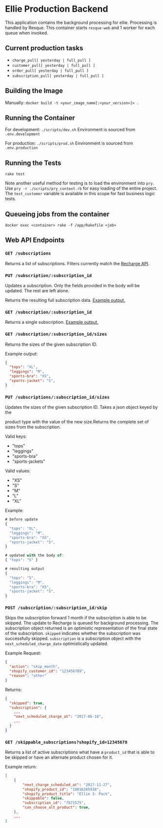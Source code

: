 # Ellie Production Backend

This application contains the background processing for ellie. Processing is
handled by Resque. This container starts `resque-web` and 1 worker for each
queue when invoked.

## Current production tasks

* `charge_pull[ yesterday | full_pull ]`
* `customer_pull[ yesterday | full_pull ]`
* `order_pull[ yesterday | full_pull ]`
* `subscription_pull[ yesterday | full_pull ]`

## Building the Image
Manually:
`docker build -t <your_image_name[:<your_version>]> .`

## Running the Container
For development:
`./scripts/dev.sh`
Environment is sourced from `.env.development`

For production:
`./scripts/prod.sh`
Environment is sourced from `.env.production`

## Running the Tests
`rake test`

Note another useful method for testing is to load the environment into `pry`.
Use `pry -r ./scripts/pry_context.rb` for easy loading of the entire project.
The `test_customer` variable is available in this scope for fast business logic
tests.

## Queueing jobs from the container

`docker exec <container> rake -f /app/Rakefile <job>`

## Web API Endpoints

### `GET /subscriptions`

Returns a list of subscriptions. Filters currently match the
[Recharge API](https://developer.rechargepayments.com/#list-subscriptions).

### `PUT /subscription/:subscription_id`

Updates a subscription. Only the fields provided in the body will be updated.
The rest are left alone.

Returns the resulting full subscription data. [Example
output.](docs/subscription_example.json)

### `GET /subscription/:subscription_id`

Returns a single subscription.
[Example output.](docs/subscription_example.json)


### `GET /subscription/:subscription_id/sizes`

Returns the sizes of the given subscription ID.

Example output:
```json
{
  "tops": "XL",
  "leggings": "M",
  "sports-bra": "XS",
  "sports-jacket": "S",
}
```

### `PUT /subscriptions/:subscription_id/sizes`

Updates the sizes of the given subscription ID. Takes a json object keyed by the

product type with the value of the new size.Returns the complete set of
sizes from the subscription.

Valid keys:
* "tops"
* "leggings"
* "sports-bra"
* "sports-jackets"

Valid values:
* "XS"
* "S"
* "M"
* "L"
* "XL"

Example:

```javascript
# before update
{
  "tops": "XL",
  "leggings": "M",
  "sports-bra": "XS",
  "sports-jacket": "S",
}

# updated with the body of:
{ "tops": "S" }

# resulting output
{
  "tops": "S",
  "leggings": "M",
  "sports-bra": "XS",
  "sports-jacket": "S",
}
```

### `POST /subscription/:subscription_id/skip`

Skips the subscription forward 1 month if the subscription is able to be
skipped. The update to Recharge is queued for background processing. The
subscription object returned is an optimistic representation of the final state
of the subscription. `skipped` indicates whether the subscription was
successfully skipped. `subscription` is a subscription object with the
`next_scheduled_charge_date` optimistically updated.

Example Request:
```json
{
  "action": "skip_month",
  "shopify_customer_id": "123456789",
  "reason": "other"
}
```

Returns:
```json
{
  "skipped": true,
  "subscription": {
    ...
    "next_scheduled_charge_at": "2017-06-18",
    ...
  }
}
```

### `GET /skippable_subscriptions?shopify_id=12345678`

Returns a list of active subscriptions what have a `product_id` that is able to be
skipped or have an alternate product chosen for it.

Example return:
```json
[
    {
        "next_charge_scheduled_at": "2017-11-27", 
        "shopify_product_id": "10016265938", 
        "shopify_product_title": "Ellie 3- Pack", 
        "skippable": false, 
        "subscription_id": "7671575",
        "can_choose_alt_product": true,
    }, 
    ...
]
```
